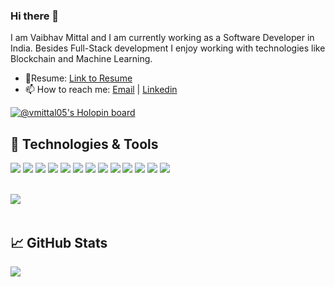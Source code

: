 ### Hi there 👋
I am Vaibhav Mittal and I am currently working as a Software Developer in India. Besides Full-Stack development I enjoy working with technologies like Blockchain and Machine Learning.<br/>
* 📃Resume: [Link to Resume](https://docs.google.com/document/d/1JUEnt-Szx2jlcEC1X8kuAdnkyb9QZNlkeCwzR1VjKmQ/edit?usp=sharing)
* 📫 How to reach me: [Email](mailto:vaibhavmittal0506@gmail.com?subject=[GitHub]) | [Linkedin](https://in.linkedin.com/in/vmittal97)

[![@vmittal05's Holopin board](https://holopin.io/api/user/board?user=vmittal05)](https://holopin.io/@vmittal05)


## 🔧 Technologies & Tools
![](https://img.shields.io/badge/OS-Linux-informational?style=plastic&logo=linux&logoColor=white&color=inactive)
![](https://img.shields.io/badge/Editor-VS_Code-informational?style=flat&logo=visual-studio-code&logoColor=white&color=blueviolet)
![](https://img.shields.io/badge/Code-Java-informational?style=flat&logo=java&logoColor=white&color=orange)
![](https://img.shields.io/badge/Code-Python-informational?style=flat&logo=python&logoColor=white&color=orange)
![](https://img.shields.io/badge/Code-JavaScript-informational?style=flat&logo=javascript&logoColor=white&color=orange)
![](https://img.shields.io/badge/Code-C/C++-informational?style=flat&logo=C&logoColor=white&color=orange)
![](https://img.shields.io/badge/Runtime-Node.js-informational?style=flat&logo=node.js&logoColor=white&color=red)
![](https://img.shields.io/badge/Framework-React-informational?style=flat&logo=react&logoColor=white&color=informational)
![](https://img.shields.io/badge/Framework-Angular-informational?style=flat&logo=angular&logoColor=red&color=informational)
![](https://img.shields.io/badge/Framework-Spring_Boot-F2F4F9?style=flat&logo=spring-boot)
![](https://img.shields.io/badge/Bootstrap-563D7C?style=flat&logo=bootstrap&logoColor=white)
![](https://img.shields.io/badge/hyperledger-2F3134?style=flat&logo=hyperledger&logoColor=white)
![](https://img.shields.io/badge/Database-MySQL-informational?style=flat&logo=mysql&logoColor=white&color=success)

<br/>
<a href="https://github.com/vmittal05">
  <img align="left" src="https://github-readme-stats.vercel.app/api/top-langs/?username=vmittal05&langs_count=7&layout=compact&exclude_repo=Python_Algo&hide=html,xslt&title_color=ffffff&text_color=c9cacc&icon_color=2bbc8a&bg_color=1d1f21" />
</a>

<br/>
<br clear="left"/>


## &#x1f4c8; GitHub Stats
<a href="https://github.com/vmittal05">
  <img align="left" src="https://github-readme-stats.vercel.app/api?username=vmittal05&count_private=true&title_color=ffffff&text_color=c9cacc&icon_color=2bbc8a&bg_color=1d1f21" />
</a>

